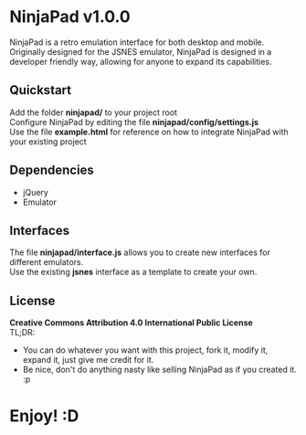 # NinjaPad v1.0.0
NinjaPad is a retro emulation interface for both desktop and mobile.  
Originally designed for the JSNES emulator, NinjaPad is designed in a developer friendly way, allowing for anyone to expand its capabilities.  

## Quickstart
Add the folder **ninjapad/** to your project root  
Configure NinjaPad by editing the file **ninjapad/config/settings.js**  
Use the file **example.html** for reference on how to integrate NinjaPad with your existing project  

## Dependencies
- jQuery  
- Emulator  

## Interfaces
The file **ninjapad/interface.js** allows you to create new interfaces for different emulators.  
Use the existing **jsnes** interface as a template to create your own.  

## License
**Creative Commons Attribution 4.0 International Public License**  
TL;DR:  
- You can do whatever you want with this project, fork it, modify it, expand it, just give me credit for it.  
- Be nice, don't do anything nasty like selling NinjaPad as if you created it. :p  

# Enjoy! :D
